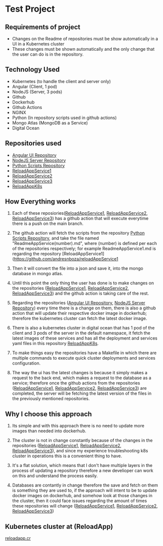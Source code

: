 # Test Project

## Requirements of project

- Changes on the Readme of repositories must be show automatically in a UI in a Kubernetes cluster
- These changes must be shown automatically and the only change that the user can do is in the repository.

## Technology Used

- Kubernetes (to handle the client and server only)
- Angular (Client, 1 pod)
- NodeJS (Server, 3 pods)
- Github
- Dockerhub
- Github Actions
- NGINX
- Python (In repository scripts used in github actions)
- Mongo Atlas (MongoDB as a Service)
- Digital Ocean

## Repositories used
- [Angular UI Repository](https://github.com/andresnboza/reloadAppClient)
- [NodeJS Server Repository](https://github.com/andresnboza/reloadAppServer)
- [Python Scripts Repository](https://github.com/andresnboza/reloadAppScripts)
- [ReloadAppService1](https://github.com/andresnboza/reloadAppService1)
- [ReloadAppService2](https://github.com/andresnboza/reloadAppService2)
- [ReloadAppService3](https://github.com/andresnboza/reloadAppService3)
- [ReloadAppK8s](https://github.com/andresnboza/reloadAppK8s)

## How Everything works

1. Each of these reposiories([ReloadAppService1](https://github.com/andresnboza/reloadAppService1), [ReloadAppService2](https://github.com/andresnboza/reloadAppService2), [ReloadAppService3](https://github.com/andresnboza/reloadAppService3)) has a github action that will execute everytime there is a push on the main branch.

2. The github action will fetch the scripts from the repository [Python Scripts Repository](https://github.com/andresnboza/reloadAppScripts), and take the file named "ReadmeAppService(number).md", where (number) is defined per each of the repositories respectively; for example ReadmeAppService1.md is regarding the repository [ReloadAppService1](https://github.com/andresnboza/reloadAppService1

3. Then it will convert the file into a json and save it, into the mongo database in mongo atlas.

4. Until this point the only thing the user has done is to make changes on the repositories ([ReloadAppService1](https://github.com/andresnboza/reloadAppService1), [ReloadAppService2](https://github.com/andresnboza/reloadAppService2), [ReloadAppService3](https://github.com/andresnboza/reloadAppService3)) and the github action is taking care of the rest.

5. Regarding the repositories ([Angular UI Repository](https://github.com/andresnboza/reloadAppClient), [NodeJS Server Repository](https://github.com/andresnboza/reloadAppServer)) every time there is a change on them, there is also a github action that will update their respective docker image in dockerhub; therefore the kubernetes cluster can fetch the latest docker image.

6. There is also a kubernetes cluster in digital ocean that has 1 pod of the client and 3 pods of the server in the default namespace, it fetch the latest images of these services and has all the deployment and services yaml files in this repository [ReloadAppK8s](https://github.com/andresnboza/reloadAppK8s).

7. To make things easy the repositories have a Makefile in which there are multiple commands to execute quick cluster deployments and services configuration.

8. The way the ui has the latest changes is because it simply makes a request to the back end, which makes a request to the database as a service; therefore once the github actions from the repositories ([ReloadAppService1](https://github.com/andresnboza/reloadAppService1), [ReloadAppService2](https://github.com/andresnboza/reloadAppService2), [ReloadAppService3](https://github.com/andresnboza/reloadAppService3)) are completed, the server will be fetching the latest version of the files in the previously mentioned repositories.

## Why I choose this approach

1. Its simple and with this approach there is no need to update more images than needed into dockerhub.

2. The cluster is not in change constantly because of the changes in the repositories ([ReloadAppService1](https://github.com/andresnboza/reloadAppService1), [ReloadAppService2](https://github.com/andresnboza/reloadAppService2), [ReloadAppService3](https://github.com/andresnboza/reloadAppService3)), and since my experience troubleshooting k8s cluster in operations this is a convenient thing to have.

3. It's a flat solution, which means that I don't have multiple layers in the process of updating a repository therefore a new develioper can work on this and understand the process easily.

4. Databases are contantly in change therefore the save and fetch on them is something they are used to, if the approach will intent to be to update docker images on dockerhub, and somehow look at those changes in the cluster, then it could face issues regarding the amount of times these repositories will change ([ReloadAppService1](https://github.com/andresnboza/reloadAppService1), [ReloadAppService2](https://github.com/andresnboza/reloadAppService2), [ReloadAppService3](https://github.com/andresnboza/reloadAppService3))

## Kubernetes cluster at (ReloadApp)

[reloadapp.cr](146.190.12.141/client/)
